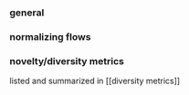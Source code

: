 ### general
### normalizing flows
### novelty/diversity metrics
listed and summarized in [[diversity metrics]]